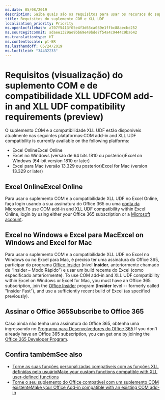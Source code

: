```yaml
---
ms.date: 05/08/2019
description: Saiba quais são os requisitos para usar os recursos do suplemento COM e de compatibilidade XLL UDF.
title: Requisitos do suplemento COM e XLL UDF
localization_priority: Priority
ms.openlocfilehash: a707f5413f05e4f3d65ca039e1ffbc88aecbe252
ms.sourcegitcommit: adaee1329ae9bb69e49bde7f54a4c0444c9ba642
ms.translationtype: HT
ms.contentlocale: pt-BR
ms.lasthandoff: 05/24/2019
ms.locfileid: "34432233"
---
```

# <a name="com-add-in-and-xll-udf-compatibility-requirements-preview"></a><span data-ttu-id="b1723-103">Requisitos (visualização) do suplemento COM e de compatibilidade XLL UDF</span><span class="sxs-lookup"><span data-stu-id="b1723-103">COM add-in and XLL UDF compatibility requirements (preview)</span></span>

<span data-ttu-id="b1723-104">O suplemento COM e a compatibilidade XLL UDF estão disponíveis atualmente nas seguintes plataformas:</span><span class="sxs-lookup"><span data-stu-id="b1723-104">COM add-in and XLL UDF compatibility is currently available on the following platforms:</span></span>

- <span data-ttu-id="b1723-105">Excel Online</span><span class="sxs-lookup"><span data-stu-id="b1723-105">Excel Online</span></span>
- <span data-ttu-id="b1723-106">Excel no Windows (versão de 64 bits 1810 ou posterior)</span><span class="sxs-lookup"><span data-stu-id="b1723-106">Excel on Windows (64-bit version 1810 or later)</span></span>
- <span data-ttu-id="b1723-107">Excel para Mac (versão 13.329 ou posterior)</span><span class="sxs-lookup"><span data-stu-id="b1723-107">Excel for Mac (version 13.329 or later)</span></span>

## <a name="excel-online"></a><span data-ttu-id="b1723-108">Excel Online</span><span class="sxs-lookup"><span data-stu-id="b1723-108">Excel Online</span></span>
<span data-ttu-id="b1723-109">Para usar o suplemento COM e a compatibilidade XLL UDF no Excel Online, faça login usando a sua assinatura do Office 365 ou uma [conta da Microsoft](https://account.microsoft.com/account).</span><span class="sxs-lookup"><span data-stu-id="b1723-109">To use COM add-in and XLL UDF compatibility within Excel Online, login by using either your Office 365 subscription or a [Microsoft account](https://account.microsoft.com/account).</span></span>

## <a name="excel-on-windows-and-excel-for-mac"></a><span data-ttu-id="b1723-110">Excel no Windows e Excel para Mac</span><span class="sxs-lookup"><span data-stu-id="b1723-110">Excel on Windows and Excel for Mac</span></span>
<span data-ttu-id="b1723-111">Para usar o suplemento COM e a compatibilidade XLL UDF no Excel no Windows ou no Excel para Mac, é preciso ter uma assinatura do Office 365, participar do programa [Office Insider](https://products.office.com/office-insider) (nível **Insider**, anteriormente chamado de “Insider – Modo Rápido”) e usar um build recente do Excel (como especificado anteriormente). </span><span class="sxs-lookup"><span data-stu-id="b1723-111">To use COM add-in and XLL UDF compatibility within Excel on Windows or Excel for Mac, you must have an Office 365 subscription, join the [Office Insider](https://products.office.com/office-insider) program (**Insider** level -- formerly called "Insider Fast"), and use a sufficiently recent build of Excel (as specified previously).</span></span>

## <a name="subscribe-to-office-365"></a><span data-ttu-id="b1723-112">Assinar o Office 365</span><span class="sxs-lookup"><span data-stu-id="b1723-112">Subscribe to Office 365</span></span>
<span data-ttu-id="b1723-113">Caso ainda não tenha uma assinatura do Office 365, obtenha uma ingressando no [Programa para Desenvolvedores do Office 365](https://developer.microsoft.com/pt-BR/office/dev-program).</span><span class="sxs-lookup"><span data-stu-id="b1723-113">If you don't already have an Office 365 subscription, you can get one by joining the [Office 365 Developer Program](https://developer.microsoft.com/en-us/office/dev-program).</span></span>

## <a name="see-also"></a><span data-ttu-id="b1723-114">Confira também</span><span class="sxs-lookup"><span data-stu-id="b1723-114">See also</span></span>

- [<span data-ttu-id="b1723-115">Torne as suas funções personalizadas compatíveis com as funções XLL definidas pelo usuário</span><span class="sxs-lookup"><span data-stu-id="b1723-115">Make your custom functions compatible with XLL user-defined functions</span></span>](make-custom-functions-compatible-with-xll-udf.md)
- [<span data-ttu-id="b1723-116">Torne o seu suplemento do Office compatível com um suplemento COM existente</span><span class="sxs-lookup"><span data-stu-id="b1723-116">Make your Office Add-in compatible with an existing COM add-in</span></span>](../develop/make-office-add-in-compatible-with-existing-com-add-in.md)